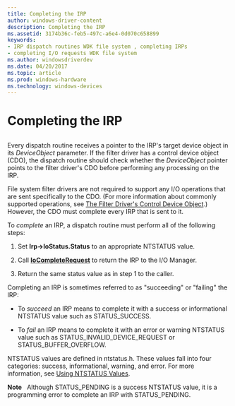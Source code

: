 ```yaml
---
title: Completing the IRP
author: windows-driver-content
description: Completing the IRP
ms.assetid: 3174b36c-feb5-497c-a6e4-0d070c658899
keywords:
- IRP dispatch routines WDK file system , completing IRPs
- completing I/O requests WDK file system
ms.author: windowsdriverdev
ms.date: 04/20/2017
ms.topic: article
ms.prod: windows-hardware
ms.technology: windows-devices
---
```


# Completing the IRP


## <span id="ddk_handling_the_control_device_object_case_if"></span><span id="DDK_HANDLING_THE_CONTROL_DEVICE_OBJECT_CASE_IF"></span>


Every dispatch routine receives a pointer to the IRP's target device object in its *DeviceObject* parameter. If the filter driver has a control device object (CDO), the dispatch routine should check whether the *DeviceObject* pointer points to the filter driver's CDO before performing any processing on the IRP.

File system filter drivers are not required to support any I/O operations that are sent specifically to the CDO. (For more information about commonly supported operations, see [The Filter Driver's Control Device Object](the-filter-driver-s-control-device-object.md).) However, the CDO must complete every IRP that is sent to it.

To *complete* an IRP, a dispatch routine must perform all of the following steps:

1.  Set **Irp-&gt;IoStatus.Status** to an appropriate NTSTATUS value.

2.  Call [**IoCompleteRequest**](https://msdn.microsoft.com/library/windows/hardware/ff548343) to return the IRP to the I/O Manager.

3.  Return the same status value as in step 1 to the caller.

Completing an IRP is sometimes referred to as "succeeding" or "failing" the IRP:

-   To *succeed* an IRP means to complete it with a success or informational NTSTATUS value such as STATUS\_SUCCESS.

-   To *fail* an IRP means to complete it with an error or warning NTSTATUS value such as STATUS\_INVALID\_DEVICE\_REQUEST or STATUS\_BUFFER\_OVERFLOW.

NTSTATUS values are defined in ntstatus.h. These values fall into four categories: success, informational, warning, and error. For more information, see [Using NTSTATUS Values](https://msdn.microsoft.com/library/windows/hardware/ff565436).

**Note**   Although STATUS\_PENDING is a success NTSTATUS value, it is a programming error to complete an IRP with STATUS\_PENDING.

 

 

 




